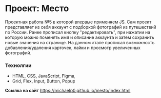 # Проект: Место

Проектная работа №5 в которой впервые применяем JS. Сам проект представляет из себя аккаунт с подборкой фотографий из путешествий по России. Ранее прописал кнопку "редактировать", при нажатии на которую можно поменять имя и описание аккаунта и затем сохранить новые значения на странице. На данном этапе прописал возможность добавления/удаления карточек, лайки и просмотр увеличенных фотографий.

### Технолгии

- HTML, CSS, JavaScript, Figma,
- Grid, Flex, Input, Button, Popup

**Ссылка на сайт**
https://michaelp0.github.io/mesto/index.html
